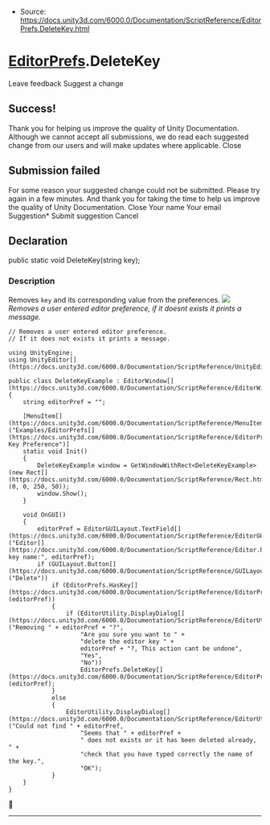* Source: https://docs.unity3d.com/6000.0/Documentation/ScriptReference/EditorPrefs.DeleteKey.html

#  [EditorPrefs](https://docs.unity3d.com/6000.0/Documentation/ScriptReference/EditorPrefs.html).DeleteKey
Leave feedback
Suggest a change
## Success!
Thank you for helping us improve the quality of Unity Documentation. Although we cannot accept all submissions, we do read each suggested change from our users and will make updates where applicable.
Close
## Submission failed
For some reason your suggested change could not be submitted. Please <a>try again</a> in a few minutes. And thank you for taking the time to help us improve the quality of Unity Documentation.
Close
Your name Your email Suggestion* Submit suggestion
Cancel
## Declaration
public static void DeleteKey(string key); 
### Description
Removes `key` and its corresponding value from the preferences.
![](https://docs.unity3d.com/6000.0/Documentation/StaticFiles/ScriptRefImages/RemoveSpecificEditorPrefs.png)   
_Removes a user entered editor preference, if it doesnt exists it prints a message._
```
// Removes a user entered editor preference.
// If it does not exists it prints a message.  
  
using UnityEngine;
using UnityEditor[](https://docs.unity3d.com/6000.0/Documentation/ScriptReference/UnityEditor.html);  
  
public class DeleteKeyExample : EditorWindow[](https://docs.unity3d.com/6000.0/Documentation/ScriptReference/EditorWindow.html)
{
    string editorPref = "";  
  
    [MenuItem[](https://docs.unity3d.com/6000.0/Documentation/ScriptReference/MenuItem.html)("Examples/EditorPrefs[](https://docs.unity3d.com/6000.0/Documentation/ScriptReference/EditorPrefs.html)/Clear Key Preference")]
    static void Init()
    {
        DeleteKeyExample window = GetWindowWithRect<DeleteKeyExample>(new Rect[](https://docs.unity3d.com/6000.0/Documentation/ScriptReference/Rect.html)(0, 0, 250, 50));
        window.Show();
    }  
  
    void OnGUI()
    {
        editorPref = EditorGUILayout.TextField[](https://docs.unity3d.com/6000.0/Documentation/ScriptReference/EditorGUILayout.TextField.html)("Editor[](https://docs.unity3d.com/6000.0/Documentation/ScriptReference/Editor.html) key name:", editorPref);
        if (GUILayout.Button[](https://docs.unity3d.com/6000.0/Documentation/ScriptReference/GUILayout.Button.html)("Delete"))
            if (EditorPrefs.HasKey[](https://docs.unity3d.com/6000.0/Documentation/ScriptReference/EditorPrefs.HasKey.html)(editorPref))
            {
                if (EditorUtility.DisplayDialog[](https://docs.unity3d.com/6000.0/Documentation/ScriptReference/EditorUtility.DisplayDialog.html)("Removing " + editorPref + "?",
                    "Are you sure you want to " +
                    "delete the editor key " +
                    editorPref + "?, This action cant be undone",
                    "Yes",
                    "No"))
                    EditorPrefs.DeleteKey[](https://docs.unity3d.com/6000.0/Documentation/ScriptReference/EditorPrefs.DeleteKey.html)(editorPref);
            }
            else
            {
                EditorUtility.DisplayDialog[](https://docs.unity3d.com/6000.0/Documentation/ScriptReference/EditorUtility.DisplayDialog.html)("Could not find " + editorPref,
                    "Seems that " + editorPref +
                    " does not exists or it has been deleted already, " +
                    "check that you have typed correctly the name of the key.",
                    "OK");
            }
    }
}

```

* * *
